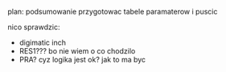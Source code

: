 

plan:
podsumowanie
przygotowac tabele paramaterow i puscic

nico sprawdzic:
- digimatic inch
- RES1??? bo nie wiem o co chodzilo
- PRA? cyz logika jest ok? jak to ma byc